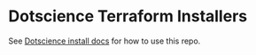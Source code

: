 # Dotscience Terraform Installers

See [Dotscience install docs](https://docs.dotscience.com/install/) for how to use this repo.

